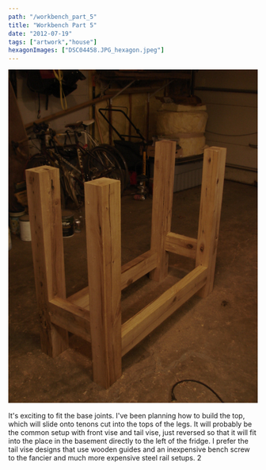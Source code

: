 ```yaml
---
path: "/workbench_part_5"
title: "Workbench Part 5"
date: "2012-07-19"
tags: ["artwork","house"]
hexagonImages: ["DSC04458.JPG_hexagon.jpeg"]
---
```


 [![](DSC04458.JPG)](DSC04458.JPG)

It's exciting to fit the base joints. I've been planning how to build the top, which will slide onto tenons cut into the tops of the legs. It will probably be the common setup with front vise and tail vise, just reversed so that it will fit into the place in the basement directly to the left of the fridge. I prefer the tail vise designs that use wooden guides and an inexpensive bench screw to the fancier and much more expensive steel rail setups. 2 
  <!---
  <div class="field field-type-filefield field-field-images" xmlns="http://www.w3.org/1999/xhtml">
      
    <div class="field-items">
            <div class="field-item odd">
                    <a href="http://www.beigerecords.com/joe-old/sites/default/files/DSC04458.JPG" class="imagecache imagecache-square_thumbnail imagecache-imagelink imagecache-square_thumbnail_imagelink"><img src="http://www.beigerecords.com/joe-old/sites/default/files/imagecache/square_thumbnail/DSC04458.JPG" alt="" title="" width="300" height="300" class="imagecache imagecache-square_thumbnail"/></a>        </div>
        </div>
</div> 
It's exciting to fit the base joints. I've been planning how to build the top, which will slide onto tenons cut into the tops of the legs. It will probably be the common setup with front vise and tail vise, just reversed so that it will fit into the place in the basement directly to the left of the fridge. I prefer the tail vise designs that use wooden guides and an inexpensive bench screw to the fancier and much more expensive steel rail setups. 2
  --->